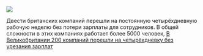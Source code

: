 <!--2025-01-27 14:06:35-->
<div class="yb">
  <div class="rss smaller1 habr"><img src="https://habrastorage.org/getpro/habr/upload_files/539/0ae/6db/5390ae6db1c6271e6bc6b3f82dd08aaf.jpg" /><p>Двести британских компаний перешли на постоянную четырёхдневную рабочую неделю без потери зарплаты для сотрудников. В общей сложности в этих компаниях работает более 5000 человек, <a... <br><a class="light" href="https://habr.com/ru/news/877034/?utm_source=habrahabr&utm_medium=rss&utm_campaign=877034">В Великобритании 200 компаний перешли на четырёхдневку без урезания зарплат</a></div>
</div>
